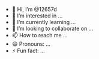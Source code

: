 - 👋 Hi, I’m @12657d
- 👀 I’m interested in ...
- 🌱 I’m currently learning ...
- 💞️ I’m looking to collaborate on ...
- 📫 How to reach me ...
- 😄 Pronouns: ...
- ⚡ Fun fact: ...

<!---
12657d/12657d is a ✨ special ✨ repository because its `README.md` (this file) appears on your GitHub profile.
You can click the Preview link to take a look at your changes.
--->
